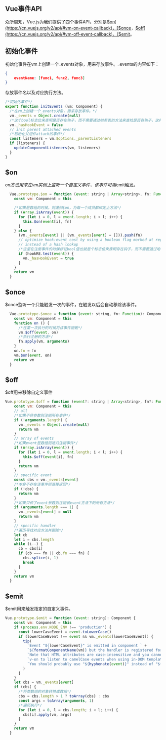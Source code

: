 ## Vue事件API

众所周知，Vue.js为我们提供了四个事件API，分别是[$on](https://cn.vuejs.org/v2/api/#vm-on-event-callback)，[$once](https://cn.vuejs.org/v2/api/#vm-once-event-callback)，[$off](https://cn.vuejs.org/v2/api/#vm-off-event-callback)，[$emit](https://cn.vuejs.org/v2/api/#vm-emit-event-…args)。

## 初始化事件

初始化事件在vm上创建一个_events对象，用来存放事件。_events的内容如下：
```json
{
    eventName: [func1, func2, func3]
}
```
存放事件名以及对应执行方法。


```javascript
/*初始化事件*/
export function initEvents (vm: Component) {
  /*在vm上创建一个_events对象，用来存放事件。*/
  vm._events = Object.create(null)
  /*这个bool标志位来表明是否存在钩子，而不需要通过哈希表的方法来查找是否有钩子，这样做可以减少不必要的开销，优化性能。*/
  vm._hasHookEvent = false
  // init parent attached events
  /*初始化父组件attach的事件*/
  const listeners = vm.$options._parentListeners
  if (listeners) {
    updateComponentListeners(vm, listeners)
  }
}
```

## $on

$on方法用来在vm实例上监听一个自定义事件，该事件可用$emit触发。

```javascript
  Vue.prototype.$on = function (event: string | Array<string>, fn: Function): Component {
    const vm: Component = this

    /*如果是数组的时候，则递归$on，为每一个成员都绑定上方法*/
    if (Array.isArray(event)) {
      for (let i = 0, l = event.length; i < l; i++) {
        this.$on(event[i], fn)
      }
    } else {
      (vm._events[event] || (vm._events[event] = [])).push(fn)
      // optimize hook:event cost by using a boolean flag marked at registration
      // instead of a hash lookup
      /*这里在注册事件的时候标记bool值也就是个标志位来表明存在钩子，而不需要通过哈希表的方法来查找是否有钩子，这样做可以减少不必要的开销，优化性能。*/
      if (hookRE.test(event)) {
        vm._hasHookEvent = true
      }
    }
    return vm
  }
```

## $once

$once监听一个只能触发一次的事件，在触发以后会自动移除该事件。

```javascript
  Vue.prototype.$once = function (event: string, fn: Function): Component {
    const vm: Component = this
    function on () {
      /*在第一次执行的时候将该事件销毁*/
      vm.$off(event, on)
      /*执行注册的方法*/
      fn.apply(vm, arguments)
    }
    on.fn = fn
    vm.$on(event, on)
    return vm
  }
```

## $off

$off用来移除自定义事件

```javascript
Vue.prototype.$off = function (event?: string | Array<string>, fn?: Function): Component {
    const vm: Component = this
    // all
    /*如果不传参数则注销所有事件*/
    if (!arguments.length) {
      vm._events = Object.create(null)
      return vm
    }
    // array of events
    /*如果event是数组则递归注销事件*/
    if (Array.isArray(event)) {
      for (let i = 0, l = event.length; i < l; i++) {
        this.$off(event[i], fn)
      }
      return vm
    }
    // specific event
    const cbs = vm._events[event]
    /*本身不存在该事件则直接返回*/
    if (!cbs) {
      return vm
    }
    /*如果只传了event参数则注销该event方法下的所有方法*/
    if (arguments.length === 1) {
      vm._events[event] = null
      return vm
    }
    // specific handler
    /*遍历寻找对应方法并删除*/
    let cb
    let i = cbs.length
    while (i--) {
      cb = cbs[i]
      if (cb === fn || cb.fn === fn) {
        cbs.splice(i, 1)
        break
      }
    }
    return vm
  }
```

## $emit

$emit用来触发指定的自定义事件。

```javascript
Vue.prototype.$emit = function (event: string): Component {
    const vm: Component = this
    if (process.env.NODE_ENV !== 'production') {
      const lowerCaseEvent = event.toLowerCase()
      if (lowerCaseEvent !== event && vm._events[lowerCaseEvent]) {
        tip(
          `Event "${lowerCaseEvent}" is emitted in component ` +
          `${formatComponentName(vm)} but the handler is registered for "${event}". ` +
          `Note that HTML attributes are case-insensitive and you cannot use ` +
          `v-on to listen to camelCase events when using in-DOM templates. ` +
          `You should probably use "${hyphenate(event)}" instead of "${event}".`
        )
      }
    }
    let cbs = vm._events[event]
    if (cbs) {
      /*将类数组的对象转换成数组*/
      cbs = cbs.length > 1 ? toArray(cbs) : cbs
      const args = toArray(arguments, 1)
      /*遍历执行*/
      for (let i = 0, l = cbs.length; i < l; i++) {
        cbs[i].apply(vm, args)
      }
    }
    return vm
  }
```